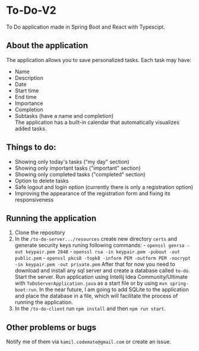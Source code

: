 # To-Do-V2

To Do application made in Spring Boot and React with Typescipt.

## About the application

The application allows you to save personalized tasks. Each task may have:

- Name
- Description
- Date
- Start time
- End time
- Importance
- Completion
- Subtasks (have a name and completion)
  <br/>
  The application has a built-in calendar that automatically visualizes added tasks.

## Things to do:

- Showing only today's tasks ("my day" section)
- Showing only important tasks ("important" section)
- Showing only completed tasks ("completed" section)
- Option to delete tasks
- Safe logout and login option (currently there is only a registration option)
- Improving the appearance of the registration form and fixing its responsiveness

## Running the application

1.  Clone the repository
2.  In the `/to-do-server.../resources` create new directory `certs` and generate security keys runing following commands: - `openssl genrsa -out keypair.pem 2048` - `openssl rsa -in keypair.pem -pubout -out public.pem` - `openssl pkcs8 -topk8 -inform PEM -outform PEM -nocrypt -in keypair.pem -out private.pem`
        After that for now you need to download and install any sql server and create a database called `to-do`. Start the server. Run application using Intellij Idea Community/Ultimate with `ToDoServerApplication.java` as a start file or by using `mvn spring-boot:run`.
    In the near future, I am going to add SQLite to the application and place the database in a file, which will facilitate the process of running the application.
    ​
3.  In the `/to-do-client` run `npm install` and then `npm run start`.

## Other problems or bugs

Notify me of them via `kamil.codemate@gmail.com` or create an issue.
